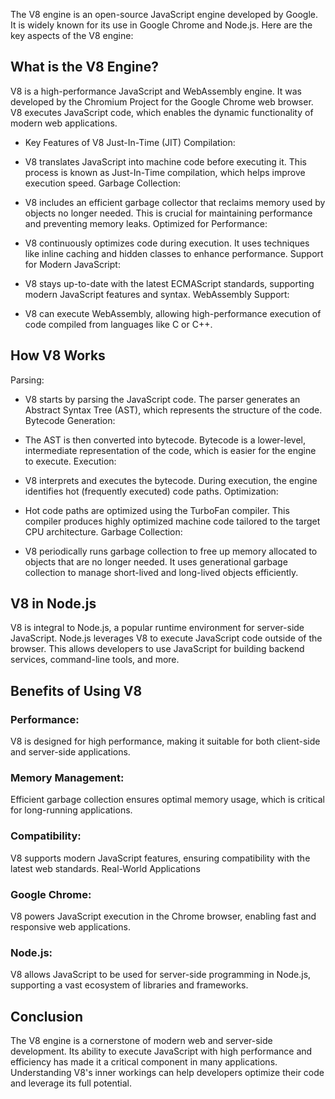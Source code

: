 The V8 engine is an open-source JavaScript engine developed by Google. It is widely known for its use in Google Chrome and Node.js. Here are the key aspects of the V8 engine:

## What is the V8 Engine?
V8 is a high-performance JavaScript and WebAssembly engine. It was developed by the Chromium Project for the Google Chrome web browser. V8 executes JavaScript code, which enables the dynamic functionality of modern web applications.

* Key Features of V8
Just-In-Time (JIT) Compilation:

* V8 translates JavaScript into machine code before executing it. This process is known as Just-In-Time compilation, which helps improve execution speed.
Garbage Collection:

* V8 includes an efficient garbage collector that reclaims memory used by objects no longer needed. This is crucial for maintaining performance and preventing memory leaks.
Optimized for Performance:

* V8 continuously optimizes code during execution. It uses techniques like inline caching and hidden classes to enhance performance.
Support for Modern JavaScript:

* V8 stays up-to-date with the latest ECMAScript standards, supporting modern JavaScript features and syntax.
WebAssembly Support:

* V8 can execute WebAssembly, allowing high-performance execution of code compiled from languages like C or C++.

## How V8 Works
Parsing:

* V8 starts by parsing the JavaScript code. The parser generates an Abstract Syntax Tree (AST), which represents the structure of the code.
Bytecode Generation:

* The AST is then converted into bytecode. Bytecode is a lower-level, intermediate representation of the code, which is easier for the engine to execute.
Execution:

* V8 interprets and executes the bytecode. During execution, the engine identifies hot (frequently executed) code paths.
Optimization:

* Hot code paths are optimized using the TurboFan compiler. This compiler produces highly optimized machine code tailored to the target CPU architecture.
Garbage Collection:

* V8 periodically runs garbage collection to free up memory allocated to objects that are no longer needed. It uses generational garbage collection to manage short-lived and long-lived objects efficiently.
  
## V8 in Node.js
V8 is integral to Node.js, a popular runtime environment for server-side JavaScript. Node.js leverages V8 to execute JavaScript code outside of the browser. This allows developers to use JavaScript for building backend services, command-line tools, and more.

## Benefits of Using V8
### Performance:
V8 is designed for high performance, making it suitable for both client-side and server-side applications.

### Memory Management:
Efficient garbage collection ensures optimal memory usage, which is critical for long-running applications.

### Compatibility:
V8 supports modern JavaScript features, ensuring compatibility with the latest web standards.
Real-World Applications
### Google Chrome:
V8 powers JavaScript execution in the Chrome browser, enabling fast and responsive web applications.
### Node.js:

V8 allows JavaScript to be used for server-side programming in Node.js, supporting a vast ecosystem of libraries and frameworks.
## Conclusion
The V8 engine is a cornerstone of modern web and server-side development. Its ability to execute JavaScript with high performance and efficiency has made it a critical component in many applications. Understanding V8's inner workings can help developers optimize their code and leverage its full potential.